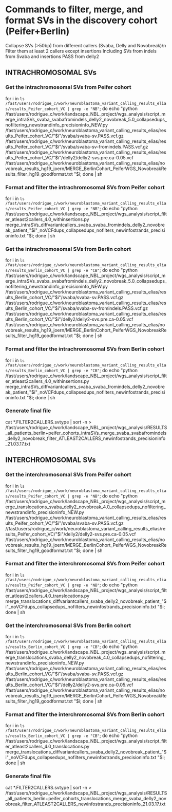 # Commands to filter, merge, and format SVs in the discovery cohort (Peifer+Berlin)

Collapse SVs (>50bp) from different callers (Svaba, Delly and Novobreak)\n
Filter them at least 2 callers except insertions
Including SVs from indels from Svaba and insertions PASS from delly2

## INTRACHROMOSOMAL SVs

### Get the intrachromosomal SVs from Peifer cohort
for i in `ls /fast/users/rodrigue_c/work/neuroblastoma_variant_calling_results_elias/results_Peifer_cohort_VC | grep -e "NB"`; do echo "python /fast/users/rodrigue_c/work/landscape_NBL_project/wgs_analysis/script_merge_intraSVs_svaba_svabafromindels_delly2_novobreak_5.0_collapsedups_nofiltering_newstrandinfo_precisioninfo_NEW.py /fast/users/rodrigue_c/work/neuroblastoma_variant_calling_results_elias/results_Peifer_cohort_VC/"$i"/svaba/svaba-sv.PASS.vcf.gz /fast/users/rodrigue_c/work/neuroblastoma_variant_calling_results_elias/results_Peifer_cohort_VC/"$i"/svaba/svaba-sv-fromindels.PASS.vcf.gz /fast/users/rodrigue_c/work/neuroblastoma_variant_calling_results_elias/results_Peifer_cohort_VC/"$i"/delly2/delly2-svs.pre.ca-0.05.vcf /fast/users/rodrigue_c/work/neuroblastoma_variant_calling_results_elias/novobreak_results_hg19_joern/MERGE_BerlinCohort_PeiferWGS_NovobreakResults_filter_hg19_goodformat.txt "$i; done | sh

### Format and filter the intrachromosomal SVs from Peifer cohort
for i in `ls /fast/users/rodrigue_c/work/neuroblastoma_variant_calling_results_elias/results_Peifer_cohort_VC | grep -e "NB"`; do echo "python /fast/users/rodrigue_c/work/landscape_NBL_project/wgs_analysis/script_filter_atleast2callers_4.0_withinsertions.py merge_intraSVs_diffvariantcallers_svaba_svaba_fromindels_delly2_novobreak_patient_"$i"_noVCFdups_collapsedups_nofilters_newinfostrands_precisioninfo.txt "$i; done | sh

### Get the intrachromosomal SVs from Berlin cohort
for i in `ls /fast/users/rodrigue_c/work/neuroblastoma_variant_calling_results_elias/results_Berlin_cohort_VC | grep -e "CB"`; do echo "python /fast/users/rodrigue_c/work/landscape_NBL_project/wgs_analysis/script_merge_intraSVs_svaba_svabafromindels_delly2_novobreak_5.0_collapsedups_nofiltering_newstrandinfo_precisioninfo_NEW.py /fast/users/rodrigue_c/work/neuroblastoma_variant_calling_results_elias/results_Berlin_cohort_VC/"$i"/svaba/svaba-sv.PASS.vcf.gz /fast/users/rodrigue_c/work/neuroblastoma_variant_calling_results_elias/results_Berlin_cohort_VC/"$i"/svaba/svaba-sv-fromindels.PASS.vcf.gz /fast/users/rodrigue_c/work/neuroblastoma_variant_calling_results_elias/results_Berlin_cohort_VC/"$i"/delly2/delly2-svs.pre.ca-0.05.vcf /fast/users/rodrigue_c/work/neuroblastoma_variant_calling_results_elias/novobreak_results_hg19_joern/MERGE_BerlinCohort_PeiferWGS_NovobreakResults_filter_hg19_goodformat.txt "$i; done | sh

### Format and filter the intrachromosomal SVs from Berlin cohort
for i in `ls /fast/users/rodrigue_c/work/neuroblastoma_variant_calling_results_elias/results_Berlin_cohort_VC | grep -e "CB"`; do echo "python /fast/users/rodrigue_c/work/landscape_NBL_project/wgs_analysis/script_filter_atleast2callers_4.0_withinsertions.py merge_intraSVs_diffvariantcallers_svaba_svaba_fromindels_delly2_novobreak_patient_"$i"_noVCFdups_collapsedups_nofilters_newinfostrands_precisioninfo.txt "$i; done | sh

### Generate final file
cat *.FILTER2CALLERS.svtype | sort -n > /fast/users/rodrigue_c/work/landscape_NBL_project/wgs_analysis/RESULTS_all_patients_berlin+peifer_cohorts_intraSVs_merge_svaba_svabafromindels_delly2_novobreak_filter_ATLEAST2CALLERS_newinfostrands_precisioninfo_21.03.17.txt


## INTERCHROMOSOMAL SVs

### Get the interchromosomal SVs from Peifer cohort
for i in `ls /fast/users/rodrigue_c/work/neuroblastoma_variant_calling_results_elias/results_Peifer_cohort_VC | grep -e "NB"`; do echo "python /fast/users/rodrigue_c/work/landscape_NBL_project/wgs_analysis/script_merge_translocations_svaba_delly2_novobreak_4.0_collapsedups_nofiltering_newstrandinfo_precisioninfo_NEW.py /fast/users/rodrigue_c/work/neuroblastoma_variant_calling_results_elias/results_Peifer_cohort_VC/"$i"/svaba/svaba-sv.PASS.vcf.gz //fast/users/rodrigue_c/work/neuroblastoma_variant_calling_results_elias/results_Peifer_cohort_VC/"$i"/delly2/delly2-svs.pre.ca-0.05.vcf /fast/users/rodrigue_c/work/neuroblastoma_variant_calling_results_elias/novobreak_results_hg19_joern/MERGE_BerlinCohort_PeiferWGS_NovobreakResults_filter_hg19_goodformat.txt "$i; done | sh

### Format and filter the interchromosomal SVs from Peifer cohort
for i in `ls /fast/users/rodrigue_c/work/neuroblastoma_variant_calling_results_elias/results_Peifer_cohort_VC | grep -e "NB"`; do echo "python /fast/users/rodrigue_c/work/landscape_NBL_project/wgs_analysis/script_filter_atleast2callers_4.0_translocations.py merge_translocations_diffvariantcallers_svaba_delly2_novobreak_patient_"$i"_noVCFdups_collapsedups_nofilters_newinfostrands_precisioninfo.txt "$i; done | sh

### Get the interchromosomal SVs from Berlin cohort
for i in `ls /fast/users/rodrigue_c/work/neuroblastoma_variant_calling_results_elias/results_Berlin_cohort_VC | grep -e "CB"`; do echo "python /fast/users/rodrigue_c/work/landscape_NBL_project/wgs_analysis/script_merge_translocations_svaba_delly2_novobreak_4.0_collapsedups_nofiltering_newstrandinfo_precisioninfo_NEW.py /fast/users/rodrigue_c/work/neuroblastoma_variant_calling_results_elias/results_Berlin_cohort_VC/"$i"/svaba/svaba-sv.PASS.vcf.gz /fast/users/rodrigue_c/work/neuroblastoma_variant_calling_results_elias/results_Berlin_cohort_VC/"$i"/delly2/delly2-svs.pre.ca-0.05.vcf /fast/users/rodrigue_c/work/neuroblastoma_variant_calling_results_elias/novobreak_results_hg19_joern/MERGE_BerlinCohort_PeiferWGS_NovobreakResults_filter_hg19_goodformat.txt "$i; done | sh

### Format and filter the interchromosomal SVs from Berlin cohort
for i in `ls /fast/users/rodrigue_c/work/neuroblastoma_variant_calling_results_elias/results_Berlin_cohort_VC | grep -e "CB"`; do echo "python /fast/users/rodrigue_c/work/landscape_NBL_project/wgs_analysis/script_filter_atleast2callers_4.0_translocations.py merge_translocations_diffvariantcallers_svaba_delly2_novobreak_patient_"$i"_noVCFdups_collapsedups_nofilters_newinfostrands_precisioninfo.txt "$i; done | sh

### Generate final file
cat *.FILTER2CALLERS.svtype | sort -n > /fast/users/rodrigue_c/work/landscape_NBL_project/wgs_analysis/RESULTS_all_patients_berlin+peifer_cohorts_translocations_merge_svaba_delly2_novobreak_filter_ATLEAST2CALLERS_newinfostrands_precisioninfo_21.03.17.txt
